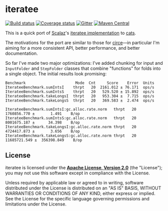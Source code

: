 # iteratee

[![Build status](https://img.shields.io/travis/travisbrown/iteratee/master.svg)](https://travis-ci.org/travisbrown/iteratee)
[![Coverage status](https://img.shields.io/codecov/c/github/travisbrown/iteratee/master.svg)](https://codecov.io/github/travisbrown/iteratee)
[![Gitter](https://img.shields.io/badge/gitter-join%20chat-green.svg)](https://gitter.im/travisbrown/iteratee)
[![Maven Central](https://img.shields.io/maven-central/v/io.iteratee/iteratee-core_2.11.svg)](https://maven-badges.herokuapp.com/maven-central/io.iteratee/iteratee-core_2.11)

This is a quick port of [Scalaz][scalaz]'s [iteratee implementation][scalaz-iteratee] to
[cats][cats].

The motivations for the port are similar to those for [circe][circe]—in particular I'm aiming for a
more consistent API, better performance, and better documentation.

So far I've made two major optimizations: I've added chunking for input and `InputFolder` and
`StepFolder` classes that combine "functions" for folds into a single object. The initial results
look promising:

```
Benchmark                      Mode  Cnt     Score    Error  Units
IterateeBenchmark.sumIntsI    thrpt   20  2161.012 ± 76.171  ops/s
IterateeBenchmark.sumIntsS    thrpt   20   529.520 ± 15.892  ops/s
IterateeBenchmark.takeLongsI  thrpt   20   953.304 ±  7.715  ops/s
IterateeBenchmark.takeLongsS  thrpt   20   369.583 ±  2.474  ops/s
```

```
IterateeBenchmark.sumIntsI:gc.alloc.rate.norm   thrpt   20   1760856.770 ±       1.491    B/op
IterateeBenchmark.sumIntsS:gc.alloc.rate.norm   thrpt   20   8001675.187 ±      34.398    B/op
IterateeBenchmark.takeLongsI:gc.alloc.rate.norm thrpt   20   4724417.873 ±       3.656    B/op
IterateeBenchmark.takeLongsS:gc.alloc.rate.norm thrpt   20  11685721.549 ±  356398.849    B/op
```

## License

iteratee is licensed under the **[Apache License, Version 2.0][apache]** (the
"License"); you may not use this software except in compliance with the License.

Unless required by applicable law or agreed to in writing, software
distributed under the License is distributed on an "AS IS" BASIS,
WITHOUT WARRANTIES OR CONDITIONS OF ANY KIND, either express or implied.
See the License for the specific language governing permissions and
limitations under the License.

[apache]: http://www.apache.org/licenses/LICENSE-2.0
[cats]: https://github.com/non/cats
[circe]: https://github.com/travisbrown/circe
[scalaz]: https://github.com/scalaz/scalaz
[scalaz-iteratee]: https://github.com/scalaz/scalaz/tree/series/7.2.x/iteratee/src/main/scala/scalaz/iteratee
